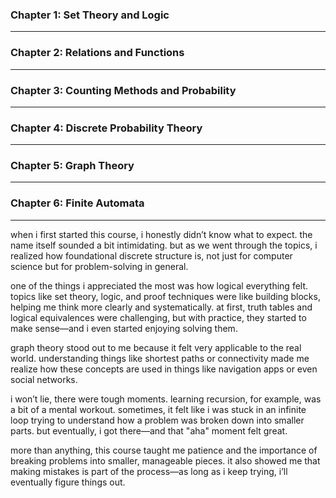 ### Chapter 1: Set Theory and Logic

---

### Chapter 2: Relations and Functions

---

### Chapter 3: Counting Methods and Probability

---

### Chapter 4: Discrete Probability Theory

---

### Chapter 5: Graph Theory

---

### Chapter 6: Finite Automata

---

when i first started this course, i honestly didn’t know what to expect. the name itself sounded a bit intimidating. but as we went through the topics, i realized how foundational discrete structure is, not just for computer science but for problem-solving in general.

one of the things i appreciated the most was how logical everything felt. topics like set theory, logic, and proof techniques were like building blocks, helping me think more clearly and systematically. at first, truth tables and logical equivalences were challenging, but with practice, they started to make sense—and i even started enjoying solving them.

graph theory stood out to me because it felt very applicable to the real world. understanding things like shortest paths or connectivity made me realize how these concepts are used in things like navigation apps or even social networks.

i won’t lie, there were tough moments. learning recursion, for example, was a bit of a mental workout. sometimes, it felt like i was stuck in an infinite loop trying to understand how a problem was broken down into smaller parts. but eventually, i got there—and that "aha" moment felt great.

more than anything, this course taught me patience and the importance of breaking problems into smaller, manageable pieces. it also showed me that making mistakes is part of the process—as long as i keep trying, i’ll eventually figure things out.





